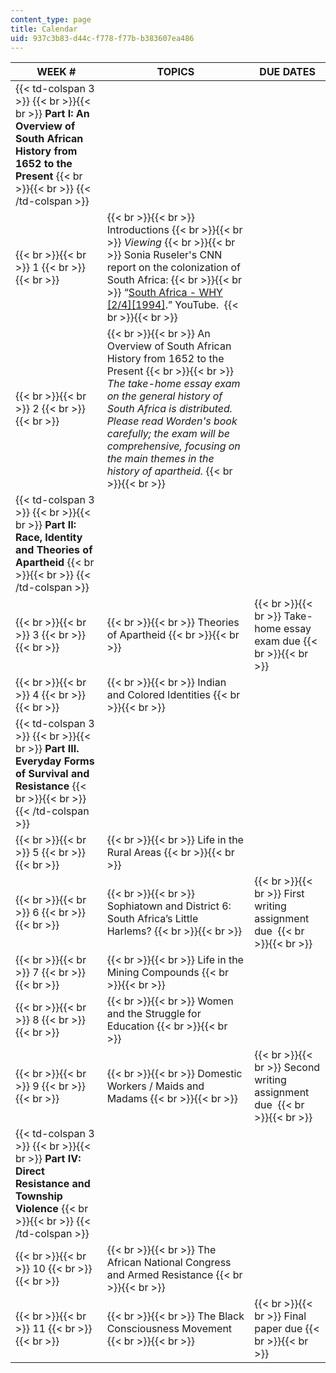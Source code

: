 ```yaml
---
content_type: page
title: Calendar
uid: 937c3b83-d44c-f778-f77b-b383607ea486
---
```


| WEEK # | TOPICS | DUE DATES |
| --- | --- | --- |
| {{< td-colspan 3 >}} {{< br >}}{{< br >}} **Part I: An Overview of South African History from 1652 to the Present** {{< br >}}{{< br >}} {{< /td-colspan >}} |||
|  {{< br >}}{{< br >}} 1 {{< br >}}{{< br >}}  |  {{< br >}}{{< br >}} Introductions {{< br >}}{{< br >}} _Viewing_ {{< br >}}{{< br >}} Sonia Ruseler's CNN report on the colonization of South Africa: {{< br >}}{{< br >}} “[South Africa - WHY \[2/4\]\[1994\]](https://www.youtube.com/watch?v=Q8538DdiKr8&feature=related+Sonia).” YouTube.  {{< br >}}{{< br >}}  | &nbsp; |
|  {{< br >}}{{< br >}} 2 {{< br >}}{{< br >}}  |  {{< br >}}{{< br >}} An Overview of South African History from 1652 to the Present {{< br >}}{{< br >}} _The take-home essay exam on the general history of South Africa is distributed. Please read Worden's book carefully; the exam will be comprehensive, focusing on the main themes in the history of apartheid._ {{< br >}}{{< br >}}  | &nbsp; |
| {{< td-colspan 3 >}} {{< br >}}{{< br >}} **Part II: Race, Identity and Theories of Apartheid** {{< br >}}{{< br >}} {{< /td-colspan >}} |||
|  {{< br >}}{{< br >}} 3 {{< br >}}{{< br >}}  |  {{< br >}}{{< br >}} Theories of Apartheid {{< br >}}{{< br >}}  |  {{< br >}}{{< br >}} Take-home essay exam due {{< br >}}{{< br >}}  |
|  {{< br >}}{{< br >}} 4 {{< br >}}{{< br >}}  |  {{< br >}}{{< br >}} Indian and Colored Identities {{< br >}}{{< br >}}  | &nbsp; |
| {{< td-colspan 3 >}} {{< br >}}{{< br >}} **Part III. Everyday Forms of Survival and Resistance** {{< br >}}{{< br >}} {{< /td-colspan >}} |||
|  {{< br >}}{{< br >}} 5 {{< br >}}{{< br >}}  |  {{< br >}}{{< br >}} Life in the Rural Areas {{< br >}}{{< br >}}  | &nbsp; |
|  {{< br >}}{{< br >}} 6 {{< br >}}{{< br >}}  |  {{< br >}}{{< br >}} Sophiatown and District 6: South Africa’s Little Harlems? {{< br >}}{{< br >}}  |  {{< br >}}{{< br >}} First writing assignment due  {{< br >}}{{< br >}}  |
|  {{< br >}}{{< br >}} 7 {{< br >}}{{< br >}}  |  {{< br >}}{{< br >}} Life in the Mining Compounds {{< br >}}{{< br >}}  | &nbsp; |
|  {{< br >}}{{< br >}} 8 {{< br >}}{{< br >}}  |  {{< br >}}{{< br >}} Women and the Struggle for Education {{< br >}}{{< br >}}  | &nbsp; |
|  {{< br >}}{{< br >}} 9 {{< br >}}{{< br >}}  |  {{< br >}}{{< br >}} Domestic Workers / Maids and Madams {{< br >}}{{< br >}}  |  {{< br >}}{{< br >}} Second writing assignment due  {{< br >}}{{< br >}}  |
| {{< td-colspan 3 >}} {{< br >}}{{< br >}} **Part IV: Direct Resistance and Township Violence** {{< br >}}{{< br >}} {{< /td-colspan >}} |||
|  {{< br >}}{{< br >}} 10 {{< br >}}{{< br >}}  |  {{< br >}}{{< br >}} The African National Congress and Armed Resistance {{< br >}}{{< br >}}  | &nbsp; |
|  {{< br >}}{{< br >}} 11 {{< br >}}{{< br >}}  |  {{< br >}}{{< br >}} The Black Consciousness Movement {{< br >}}{{< br >}}  |  {{< br >}}{{< br >}} Final paper due {{< br >}}{{< br >}}
